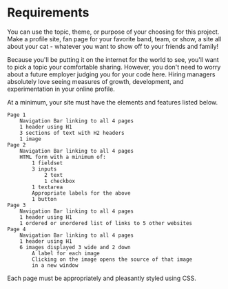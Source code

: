 # Requirements

You can use the topic, theme, or purpose of your choosing 
for this project. Make a profile site, fan page for your 
favorite band, team, or show, a site all about your cat -
whatever you want to show off to your friends and family!

Because you'll be putting it on the internet for the world 
to see, you'll want to pick a topic your comfortable sharing. 
However, you don't need to worry about a future employer 
judging you for your code here. Hiring managers absolutely 
love seeing measures of growth, development, and 
experimentation in your online profile.

At a minimum, your site must have the elements and features 
listed below.

    Page 1
        Navigation Bar linking to all 4 pages
        1 header using H1
        3 sections of text with H2 headers
        1 image
    Page 2
        Navigation Bar linking to all 4 pages
        HTML form with a minimum of:
            1 fieldset
            3 inputs
                2 text
                1 checkbox
            1 textarea
            Appropriate labels for the above
            1 button
    Page 3
        Navigation Bar linking to all 4 pages
        1 header using H1
        1 ordered or unordered list of links to 5 other websites
    Page 4
        Navigation Bar linking to all 4 pages
        1 header using H1
        6 images displayed 3 wide and 2 down
            A label for each image
            Clicking on the image opens the source of that image 
            in a new window
    
Each page must be appropriately and pleasantly styled using CSS.